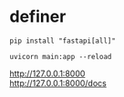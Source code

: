 # definer

```
pip install "fastapi[all]"
```

```
uvicorn main:app --reload
```   

http://127.0.0.1:8000    
http://127.0.0.1:8000/docs